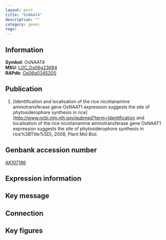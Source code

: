 ```yaml
---
layout: post
title: "OsNAAT4"
description: ""
category: genes
tags: 
---
```


## Information
__Symbol__: OsNAAT4  
__MSU__: [LOC_Os06g23684](http://rice.plantbiology.msu.edu/cgi-bin/ORF_infopage.cgi?orf=LOC_Os06g23684)  
__RAPdb__: [Os06g0345200](http://rapdb.dna.affrc.go.jp/viewer/gbrowse_details/irgsp1?name=Os06g0345200)  

## Publication
1. [Identification and localisation of the rice nicotianamine aminotransferase gene OsNAAT1 expression suggests the site of phytosiderophore synthesis in rice](http://www.ncbi.nlm.nih.gov/pubmed?term=Identification and localisation of the rice nicotianamine aminotransferase gene OsNAAT1 expression suggests the site of phytosiderophore synthesis in rice%5BTitle%5D), 2008, Plant Mol Biol.

## Genbank accession number
[AK107186](http://www.ncbi.nlm.nih.gov/nuccore/AK107186)  

## Expression information

## Key message

## Connection

## Key figures


